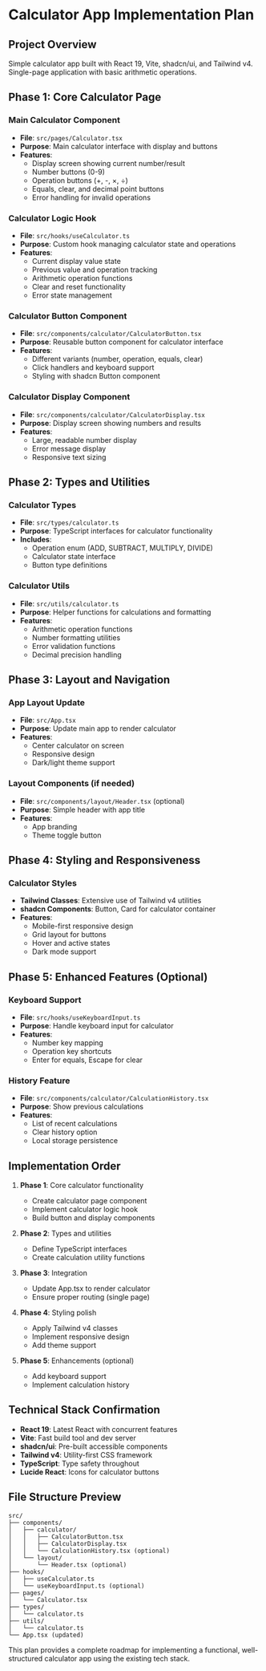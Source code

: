 # Calculator App Implementation Plan

## Project Overview
Simple calculator app built with React 19, Vite, shadcn/ui, and Tailwind v4. Single-page application with basic arithmetic operations.

## Phase 1: Core Calculator Page

### Main Calculator Component
- **File**: `src/pages/Calculator.tsx`
- **Purpose**: Main calculator interface with display and buttons
- **Features**: 
  - Display screen showing current number/result
  - Number buttons (0-9)
  - Operation buttons (+, -, ×, ÷)
  - Equals, clear, and decimal point buttons
  - Error handling for invalid operations

### Calculator Logic Hook
- **File**: `src/hooks/useCalculator.ts`
- **Purpose**: Custom hook managing calculator state and operations
- **Features**:
  - Current display value state
  - Previous value and operation tracking
  - Arithmetic operation functions
  - Clear and reset functionality
  - Error state management

### Calculator Button Component
- **File**: `src/components/calculator/CalculatorButton.tsx`
- **Purpose**: Reusable button component for calculator interface
- **Features**:
  - Different variants (number, operation, equals, clear)
  - Click handlers and keyboard support
  - Styling with shadcn Button component

### Calculator Display Component
- **File**: `src/components/calculator/CalculatorDisplay.tsx`
- **Purpose**: Display screen showing numbers and results
- **Features**:
  - Large, readable number display
  - Error message display
  - Responsive text sizing

## Phase 2: Types and Utilities

### Calculator Types
- **File**: `src/types/calculator.ts`
- **Purpose**: TypeScript interfaces for calculator functionality
- **Includes**:
  - Operation enum (ADD, SUBTRACT, MULTIPLY, DIVIDE)
  - Calculator state interface
  - Button type definitions

### Calculator Utils
- **File**: `src/utils/calculator.ts`
- **Purpose**: Helper functions for calculations and formatting
- **Features**:
  - Arithmetic operation functions
  - Number formatting utilities
  - Error validation functions
  - Decimal precision handling

## Phase 3: Layout and Navigation

### App Layout Update
- **File**: `src/App.tsx`
- **Purpose**: Update main app to render calculator
- **Features**:
  - Center calculator on screen
  - Responsive design
  - Dark/light theme support

### Layout Components (if needed)
- **File**: `src/components/layout/Header.tsx` (optional)
- **Purpose**: Simple header with app title
- **Features**:
  - App branding
  - Theme toggle button

## Phase 4: Styling and Responsiveness

### Calculator Styles
- **Tailwind Classes**: Extensive use of Tailwind v4 utilities
- **shadcn Components**: Button, Card for calculator container
- **Features**:
  - Mobile-first responsive design
  - Grid layout for buttons
  - Hover and active states
  - Dark mode support

## Phase 5: Enhanced Features (Optional)

### Keyboard Support
- **File**: `src/hooks/useKeyboardInput.ts`
- **Purpose**: Handle keyboard input for calculator
- **Features**:
  - Number key mapping
  - Operation key shortcuts
  - Enter for equals, Escape for clear

### History Feature
- **File**: `src/components/calculator/CalculationHistory.tsx`
- **Purpose**: Show previous calculations
- **Features**:
  - List of recent calculations
  - Clear history option
  - Local storage persistence

## Implementation Order

1. **Phase 1**: Core calculator functionality
   - Create calculator page component
   - Implement calculator logic hook
   - Build button and display components

2. **Phase 2**: Types and utilities
   - Define TypeScript interfaces
   - Create calculation utility functions

3. **Phase 3**: Integration
   - Update App.tsx to render calculator
   - Ensure proper routing (single page)

4. **Phase 4**: Styling polish
   - Apply Tailwind v4 classes
   - Implement responsive design
   - Add theme support

5. **Phase 5**: Enhancements (optional)
   - Add keyboard support
   - Implement calculation history

## Technical Stack Confirmation

- **React 19**: Latest React with concurrent features
- **Vite**: Fast build tool and dev server
- **shadcn/ui**: Pre-built accessible components
- **Tailwind v4**: Utility-first CSS framework
- **TypeScript**: Type safety throughout
- **Lucide React**: Icons for calculator buttons

## File Structure Preview
```
src/
├── components/
│   ├── calculator/
│   │   ├── CalculatorButton.tsx
│   │   ├── CalculatorDisplay.tsx
│   │   └── CalculationHistory.tsx (optional)
│   └── layout/
│       └── Header.tsx (optional)
├── hooks/
│   ├── useCalculator.ts
│   └── useKeyboardInput.ts (optional)
├── pages/
│   └── Calculator.tsx
├── types/
│   └── calculator.ts
├── utils/
│   └── calculator.ts
└── App.tsx (updated)
```

This plan provides a complete roadmap for implementing a functional, well-structured calculator app using the existing tech stack.